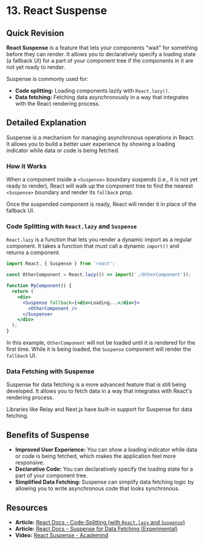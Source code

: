 
# 13. React Suspense

## Quick Revision

**React Suspense** is a feature that lets your components "wait" for something before they can render. It allows you to declaratively specify a loading state (a fallback UI) for a part of your component tree if the components in it are not yet ready to render.

Suspense is commonly used for:

*   **Code splitting:** Loading components lazily with `React.lazy()`.
*   **Data fetching:** Fetching data asynchronously in a way that integrates with the React rendering process.

## Detailed Explanation

Suspense is a mechanism for managing asynchronous operations in React. It allows you to build a better user experience by showing a loading indicator while data or code is being fetched.

### How it Works

When a component inside a `<Suspense>` boundary suspends (i.e., it is not yet ready to render), React will walk up the component tree to find the nearest `<Suspense>` boundary and render its `fallback` prop.

Once the suspended component is ready, React will render it in place of the fallback UI.

### Code Splitting with `React.lazy` and `Suspense`

`React.lazy` is a function that lets you render a dynamic import as a regular component. It takes a function that must call a dynamic `import()` and returns a component.

```jsx
import React, { Suspense } from 'react';

const OtherComponent = React.lazy(() => import('./OtherComponent'));

function MyComponent() {
  return (
    <div>
      <Suspense fallback={<div>Loading...</div>}>
        <OtherComponent />
      </Suspense>
    </div>
  );
}
```

In this example, `OtherComponent` will not be loaded until it is rendered for the first time. While it is being loaded, the `Suspense` component will render the `fallback` UI.

### Data Fetching with Suspense

Suspense for data fetching is a more advanced feature that is still being developed. It allows you to fetch data in a way that integrates with React's rendering process.

Libraries like Relay and Next.js have built-in support for Suspense for data fetching.

## Benefits of Suspense

*   **Improved User Experience:** You can show a loading indicator while data or code is being fetched, which makes the application feel more responsive.
*   **Declarative Code:** You can declaratively specify the loading state for a part of your component tree.
*   **Simplified Data Fetching:** Suspense can simplify data fetching logic by allowing you to write asynchronous code that looks synchronous.

## Resources

*   **Article:** [React Docs - Code-Splitting (with `React.lazy` and `Suspense`)](https://reactjs.org/docs/code-splitting.html#reactlazy)
*   **Article:** [React Docs - Suspense for Data Fetching (Experimental)](https://reactjs.org/docs/concurrent-mode-suspense.html)
*   **Video:** [React Suspense - Academind](https://www.youtube.com/watch?v=9_50d0n2u6I)
